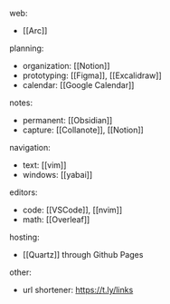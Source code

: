 web:
- [[Arc]]

planning:
- organization: [[Notion]]
- prototyping: [[Figma]], [[Excalidraw]]
- calendar: [[Google Calendar]]

notes:
- permanent: [[Obsidian]]
- capture: [[Collanote]], [[Notion]] 

navigation:
- text: [[vim]]
- windows: [[yabai]]

editors:
- code: [[VSCode]], [[nvim]]
- math: [[Overleaf]]

hosting:
- [[Quartz]] through Github Pages

other:
- url shortener: https://t.ly/links
